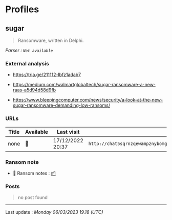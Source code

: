 # Profiles

## **sugar**

> Ransomware, written in Delphi.

_Parser : `Not available`_

### External analysis
- https://tria.ge/211112-lbfz1adab7

- https://medium.com/walmartglobaltech/sugar-ransomware-a-new-raas-a5d94d58d9fb

- https://www.bleepingcomputer.com/news/security/a-look-at-the-new-sugar-ransomware-demanding-low-ransoms/

### URLs
| Title | Available | Last visit | fqdn | Screenshot 
|---|---|---|---|---|
| none | 🔴 | 17/12/2022 20:37 | `http://chat5sqrnzqewampznybomgn4hf2m53tybkarxk4sfaktwt7oqpkcvyd.onion` | <a href="https://www.ransomware.live/screenshots/chat5sqrnzqewampznybomgn4hf2m53tybkarxk4sfaktwt7oqpkcvyd-onion.png" target=_blank>📸</a> | 


### Ransom note
* 📝 Ransom notes :  <a href="/ransomware_notes/sugar/sugar.txt" target=_blank>#1</a> 

### Posts

> no post found


 --- 


Last update : _Monday 06/03/2023 19.18 (UTC)_

